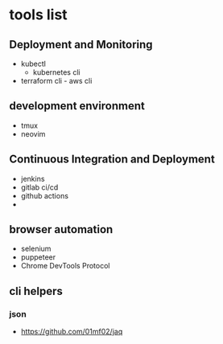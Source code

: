 # tools list
## Deployment and Monitoring
- kubectl
    - kubernetes cli
- terraform cli
- aws cli
## development environment
- tmux
- neovim
## Continuous Integration and Deployment
- jenkins
- gitlab ci/cd
- github actions
- 
## browser automation
- selenium
- puppeteer
- Chrome DevTools Protocol
## cli helpers
### json
- https://github.com/01mf02/jaq

